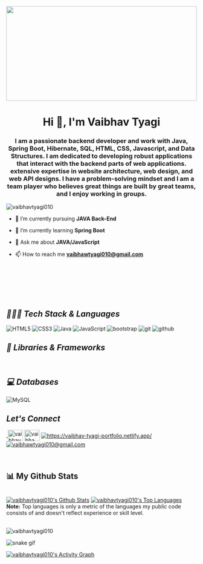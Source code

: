 
<img width="100%" height="250px" src="https://c.tenor.com/2fXbn6Xtt0UAAAAC/software-software-development.gif">

<h1 align="center">Hi 👋, I'm Vaibhav Tyagi</h1>
<h3 align="center">I am a passionate backend developer and work with Java, Spring Boot, Hibernate, SQL, HTML, CSS, Javascript, and Data Structures. I am dedicated to developing robust applications that interact with the backend parts of web applications. extensive expertise in website architecture, web design, and web API designs. I have a problem-solving mindset and I am a team player who believes great things are built by great teams, and I enjoy working in groups.</h3>



<p align="left"> <img src="https://komarev.com/ghpvc/?username=vaibhavtyagi010&label=Profile%20views&color=0e75b6&style=flat" alt="vaibhavtyagi010" /> </p>

- 🔭 I’m currently pursuing **JAVA Back-End**

- 🌱 I’m currently learning **Spring Boot**
 
- 💬 Ask me about **JAVA/JavaScript**

- 📫 How to reach me **vaibhawtyagi010@gmail.com**


<p  align="left">
<br>
<!----------------------------------- Tech Stack Section ------------------------------------>

### <h2 style="margin-top:100px ;"><i>👨🏻‍💻 Tech Stack & Languages</i></h2>
![HTML5](https://img.shields.io/badge/HTML5-E34F26?style=for-the-badge&logo=html5&logoColor=white)
![CSS3](https://img.shields.io/badge/CSS3-1572B6?style=for-the-badge&logo=css3&logoColor=white)
![Java](https://img.shields.io/badge/Java-ED8B00?style=for-the-badge&logo=java&logoColor=white)
![JavaScript](https://img.shields.io/badge/JavaScript-323330?style=for-the-badge&logo=javascript&logoColor=F7DF1E)
<img src="https://img.shields.io/badge/Bootstrap-563D7C?style=for-the-badge&logo=bootstrap&logoColor=white" alt="bootstrap" />
<img src="https://img.shields.io/badge/Git-f44d27?style=for-the-badge&logo=git&logoColor=white" alt="git" />
<img src="https://img.shields.io/badge/GitHub-100000?style=for-the-badge&logo=github&logoColor=white" alt="github" />



### <h2><i>🚀 Libraries & Frameworks</i></h2>
<a href="" target="blank"><img src="https://img.shields.io/static/v1?style=for-the-badge&message=Spring&color=852100&label=" alt=""/></a>
<a href="" target="blank"><img src="https://img.shields.io/static/v1?style=for-the-badge&message=SpringBoot&color=00d09c&label=" alt="" /></a>
<a href="" target="blank"><img src="https://img.shields.io/static/v1?style=for-the-badge&message=Hibernate&color=000030&label=" alt=""/></a>
<a href="" target="blank"><img src="https://img.shields.io/static/v1?style=for-the-badge&message=JDBC&color=400030&label=" alt=""/></a>
<a href="" target="blank"><img src="https://img.shields.io/static/v1?style=for-the-badge&message=Servlets&color=700030&label=" alt=""/></a>


### <h2><i>💻 Databases</i></h2>
![MySQL](https://img.shields.io/badge/MySQL-00000F?style=for-the-badge&logo=mysql&logoColor=white)

 
 
 
<!----------------------------------- Social Media Links Section ------------------------------------>

<h2><i>Let's Connect</i></h2>


<p align="left">
 
  <a href="https://www.linkedin.com/in/vaibhavtyagi010/">
        <img align="center" src="https://img.shields.io/badge/LinkedIn-0077B5?style=for-the-badge&logo=linkedin&logoColor=white" alt="" />
    </a>
 <a href="https://www.hackerrank.com/vaibhawtyagi010" target="blank"><img align="center" src="https://raw.githubusercontent.com/rahuldkjain/github-profile-readme-generator/master/src/images/icons/Social/hackerrank.svg" alt="vaibhavtyagi" height="30" width="40" /></a>
<a href="https://www.leetcode.com/vaibhawtyagi010" target="blank"><img align="center" src="https://raw.githubusercontent.com/rahuldkjain/github-profile-readme-generator/master/src/images/icons/Social/leet-code.svg" alt="vaibhawtyagi010" height="30" width="40" /></a>
    <a href="https://vaibhav-tyagi-portfolio.netlify.app/">
        <img align="center" src="https://img.shields.io/badge/Portfolio-18A303?style=for-the-badge&logo=ionic&logoColor=white" alt="https://vaibhav-tyagi-portfolio.netlify.app/" />
    </a>
    <a title="vaibhawtyagi010@gmail.com" href="mailto:vaibhawtyagi010@gmail.com">
        <img align="center" src="https://img.shields.io/badge/Gmail-D14836?style=for-the-badge&logo=gmail&logoColor=white" alt="vaibhawtyagi010@gmail.com" />
    </a>
 
</p>

<br>
</a> </p>


## 📊 My Github Stats
  <br/>
    <a href="https://github.com/vaibhavtyagi010/github-readme-stats"><img alt="vaibhavtyagi010's Github Stats" src="https://github-readme-stats.vercel.app/api?username=vaibhavtyagi010&show_icons=true&count_private=true&theme=react&hide_border=true&bg_color=0D1117" /></a>
  <a href="https://github.com/vaibhavtyagi010/github-readme-stats"><img alt="vaibhavtyagi010's Top Languages" src="https://github-readme-stats.vercel.app/api/top-langs/?username=vaibhavtyagi010&langs_count=8&count_private=true&layout=compact&theme=react&hide_border=true&bg_color=0D1117" /></a>
  <br/>
  <b>Note:</b> Top languages is only a metric of the languages my public code consists of and doesn't reflect experience or skill level.

<br/>
<br/>

<p><img align="center" src="https://github-readme-streak-stats.herokuapp.com/?user=vaibhavtyagi010&&theme=tokyonight" alt="vaibhavtyagi010" /></p>

![snake gif](https://github.com/vaibhavtyagi010/vaibhavtyagi010/blob/output/github-contribution-grid-snake.gif)

<a href="https://github.com/vaibhavtyagi010/github-readme-activity-graph"><img alt="vaibhavtyagi010's Activity Graph" src="https://activity-graph.herokuapp.com/graph?username=vaibhavtyagi010&bg_color=0D1117&color=5BCDEC&line=5BCDEC&point=FFFFFF&hide_border=true" /></a>
<br/>




